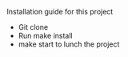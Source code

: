Installation guide for this project

- Git clone
- Run make install
- make start to lunch the project